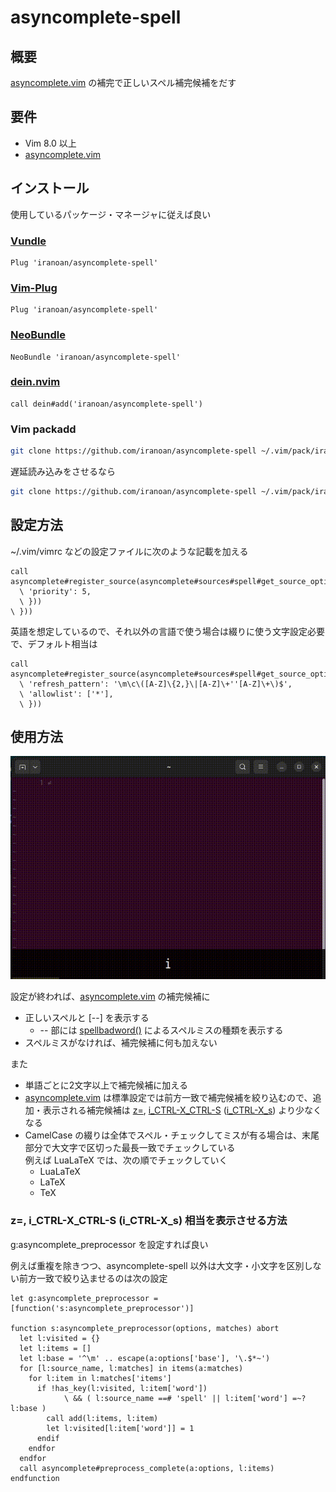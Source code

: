 # asyncomplete-spell

## 概要

[asyncomplete.vim](https://github.com/prabirshrestha/asyncomplete.vim) の補完で正しいスペル補完候補をだす

## 要件

* Vim 8.0 以上
* [asyncomplete.vim](https://github.com/prabirshrestha/asyncomplete.vim)

## インストール

使用しているパッケージ・マネージャに従えば良い

### [Vundle](https://github.com/gmarik/vundle)

``` vim
Plug 'iranoan/asyncomplete-spell'
```

### [Vim-Plug](https://github.com/junegunn/vim-plug)

``` vim
Plug 'iranoan/asyncomplete-spell'
```

### [NeoBundle](https://github.com/Shougo/neobundle.vim)

``` vim
NeoBundle 'iranoan/asyncomplete-spell'
```

### [dein.nvim](https://github.com/Shougo/dein.vim)

``` vim
call dein#add('iranoan/asyncomplete-spell')
```

### Vim packadd

``` sh
git clone https://github.com/iranoan/asyncomplete-spell ~/.vim/pack/iranoan/start/asyncomplete-spell
```

遅延読み込みをさせるなら

``` sh
git clone https://github.com/iranoan/asyncomplete-spell ~/.vim/pack/iranoan/opt/asyncomplete-spell
```

## 設定方法

\~/.vim/vimrc などの設定ファイルに次のような記載を加える

``` vim
call asyncomplete#register_source(asyncomplete#sources#spell#get_source_options({
  \ 'priority': 5,
  \ }))
\ }))
```

英語を想定しているので、それ以外の言語で使う場合は綴りに使う文字設定必要で、デフォルト相当は

``` vim
call asyncomplete#register_source(asyncomplete#sources#spell#get_source_options({
  \ 'refresh_pattern': '\m\c\([A-Z]\{2,}\|[A-Z]\+''[A-Z]\+\)$',
  \ 'allowlist': ['*'],
  \ }))
```

## 使用方法

![使用例](asyncomplete-spell.gif)

設定が終われば、[asyncomplete.vim](https://github.com/prabirshrestha/asyncomplete.vim) の補完候補に

* 正しいスペルと [--] を表示する
  * -- 部には
  [spellbadword()](https://vim-jp.org/vimdoc-ja/builtin.html#spellbadword%28%29)
  によるスペルミスの種類を表示する  
* スペルミスがなければ、補完候補に何も加えない

また

* 単語ごとに2文字以上で補完候補に加える
* [asyncomplete.vim](https://github.com/prabirshrestha/asyncomplete.vim)
は標準設定では前方一致で補完候補を絞り込むので、追加・表示される補完候補は
[z=](https://vim-jp.org/vimdoc-ja/spell.html#z=),
[i\_CTRL-X\_CTRL-S](https://vim-jp.org/vimdoc-ja/insert.html#i_CTRL-X_CTRL-S)
([i\_CTRL-X\_s](https://vim-jp.org/vimdoc-ja/insert.html#i_CTRL-X_s))
より少なくなる
* CamelCase の綴りは全体でスペル・チェックしてミスが有る場合は、末尾部分で大文字で区切った最長一致でチェックしている  
  例えば LuaLaTeX では、次の順でチェックしていく
  * LuaLaTeX
  * LaTeX
  * TeX

### z=, i\_CTRL-X\_CTRL-S (i\_CTRL-X\_s) 相当を表示させる方法

g:asyncomplete\_preprocessor を設定すれば良い

例えば重複を除きつつ、asyncomplete-spell 以外は大文字・小文字を区別しない前方一致で絞り込ませるのは次の設定

```vim
let g:asyncomplete_preprocessor = [function('s:asyncomplete_preprocessor')]

function s:asyncomplete_preprocessor(options, matches) abort
  let l:visited = {}
  let l:items = []
  let l:base = '^\m' .. escape(a:options['base'], '\.$*~')
  for [l:source_name, l:matches] in items(a:matches)
    for l:item in l:matches['items']
      if !has_key(l:visited, l:item['word'])
            \ && ( l:source_name ==# 'spell' || l:item['word'] =~? l:base )
        call add(l:items, l:item)
        let l:visited[l:item['word']] = 1
      endif
    endfor
  endfor
  call asyncomplete#preprocess_complete(a:options, l:items)
endfunction
```
